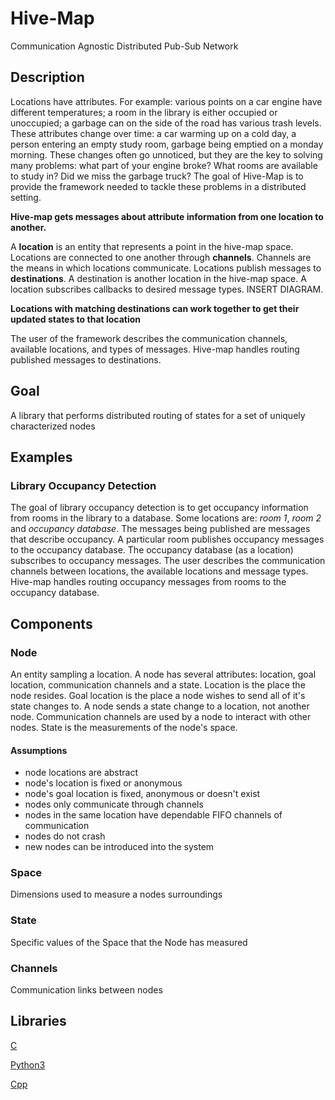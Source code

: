 # Hive-Map

Communication Agnostic Distributed Pub-Sub Network

## Description

Locations have attributes. For example: various points on a car engine have 
different temperatures; a room in the library is either occupied or unoccupied; 
a garbage can on the side of the road has various trash levels. These
attributes change over time: a car warming up on a cold day, a person entering
an empty study room, garbage being emptied on a monday morning. These changes
often go unnoticed, but they are the key to solving many problems: what part of
your engine broke? What rooms are available to study in? Did we miss the garbage
truck? The goal of Hive-Map is to provide the framework needed to tackle these
problems in a distributed setting.

**Hive-map gets messages about attribute information from one location to another.**

A **location** is an entity that represents a point in the hive-map space. Locations
are connected to one another through **channels**. Channels are the means in which
locations communicate. Locations publish messages to **destinations**. A destination 
is another location in the hive-map space. A location subscribes callbacks to desired
message types. INSERT DIAGRAM.

**Locations with matching destinations can work together to get their updated states
to that location**

The user of the framework describes the communication channels, available locations,
and types of messages. Hive-map handles routing published messages to destinations. 


## Goal

A library that performs distributed routing of states for a set of uniquely characterized nodes

## Examples

### Library Occupancy Detection

The goal of library occupancy detection is to get occupancy information from rooms
in the library to a database. Some locations are: *room 1*, *room 2* and 
*occupancy database*. The messages being published are messages that describe 
occupancy. A particular room publishes occupancy messages to the occupancy database. 
The occupancy database (as a location) subscribes to occupancy messages. The user 
describes the communication channels between locations, the available locations and 
message types. Hive-map handles routing occupancy messages from rooms to the 
occupancy database.

## Components

### Node
An entity sampling a location. A node has several attributes: location, goal location, 
communication channels and a state. Location is the place the node resides. Goal location is
the place a node wishes to send all of it's state changes to. A node sends a state change to a
location, not another node. Communication channels are used by a node to interact with other nodes.
State is the measurements of the node's space.
 
#### Assumptions
- node locations are abstract
- node's location is fixed or anonymous
- node's goal location is fixed, anonymous or doesn't exist
- nodes only communicate through channels
- nodes in the same location have dependable FIFO channels of communication
- nodes do not crash
- new nodes can be introduced into the system

### Space
Dimensions used to measure a nodes surroundings

### State
Specific values of the Space that the Node has measured

### Channels
Communication links between nodes

## Libraries
[C](https://github.com/gregjhansell97/hive-map-c/)  

[Python3](https://github.com/gregjhansell97/hive-map-python-3/)

[Cpp](https://github.com/gregjhansell97/hive-map-cpp/)  
  
